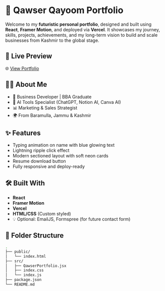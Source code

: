 # 🚀 Qawser Qayoom Portfolio

Welcome to my **futuristic personal portfolio**, designed and built using **React**, **Framer Motion**, and deployed via **Vercel**. It showcases my journey, skills, projects, achievements, and my long-term vision to build and scale businesses from Kashmir to the global stage.

## 🔮 Live Preview

🌐 [View Portfolio](https://qawser-portfolio.vercel.app)

## 🧑‍💼 About Me

- 💼 Business Developer | BBA Graduate
- 🤖 AI Tools Specialist (ChatGPT, Notion AI, Canva AI)
- 📊 Marketing & Sales Strategist
- 🌍 From Baramulla, Jammu & Kashmir

## ✨ Features

- Typing animation on name with blue glowing text
- Lightning ripple click effect
- Modern sectioned layout with soft neon cards
- Resume download button
- Fully responsive and deploy-ready

## 🛠️ Built With

- **React**
- **Framer Motion**
- **Vercel**
- **HTML/CSS** (Custom styled)
- 💡 Optional: EmailJS, Formspree (for future contact form)

## 📂 Folder Structure

```bash
.
├── public/
│   └── index.html
├── src/
│   ├── QawserPortfolio.jsx
│   ├── index.css
│   └── index.js
├── package.json
└── README.md
